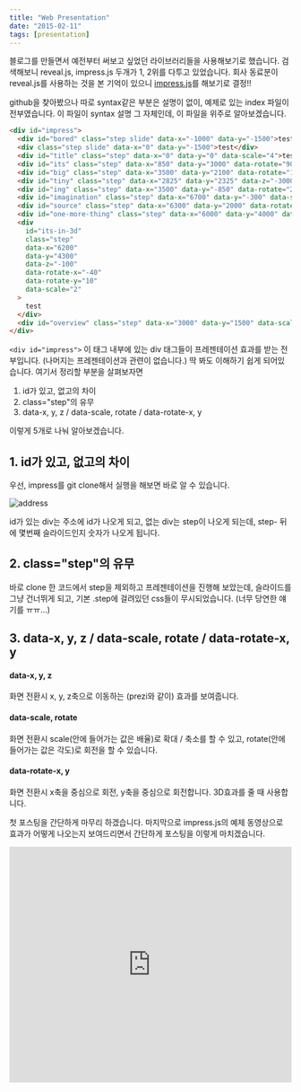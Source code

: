 ```yaml
---
title: "Web Presentation"
date: "2015-02-11"
tags: [presentation]
---
```


블로그를 만들면서 예전부터 써보고 싶었던 라이브러리들을 사용해보기로 했습니다. 검색해보니 reveal.js, impress.js 두개가 1, 2위를 다투고 있었습니다.
회사 동료분이 reveal.js를 사용하는 것을 본 기억이 있으니 [impress.js](https://github.com/bartaz/impress.js/find/master)를 해보기로 결정!!

github을 찾아봤으나 따로 syntax같은 부분은 설명이 없이, 예제로 있는 index 파일이 전부였습니다. 이 파일이 syntax 설명 그 자체인데, 이 파일을 위주로 알아보겠습니다.

```html
<div id="impress">
  <div id="bored" class="step slide" data-x="-1000" data-y="-1500">test</div>
  <div class="step slide" data-x="0" data-y="-1500">test</div>
  <div id="title" class="step" data-x="0" data-y="0" data-scale="4">test</div>
  <div id="its" class="step" data-x="850" data-y="3000" data-rotate="90" data-scale="5">test</div>
  <div id="big" class="step" data-x="3500" data-y="2100" data-rotate="180" data-scale="6">test</div>
  <div id="tiny" class="step" data-x="2825" data-y="2325" data-z="-3000" data-rotate="300" data-scale="1">test</div>
  <div id="ing" class="step" data-x="3500" data-y="-850" data-rotate="270" data-scale="6">test</div>
  <div id="imagination" class="step" data-x="6700" data-y="-300" data-scale="6">test</div>
  <div id="source" class="step" data-x="6300" data-y="2000" data-rotate="20" data-scale="4">test</div>
  <div id="one-more-thing" class="step" data-x="6000" data-y="4000" data-scale="2">test</div>
  <div
    id="its-in-3d"
    class="step"
    data-x="6200"
    data-y="4300"
    data-z="-100"
    data-rotate-x="-40"
    data-rotate-y="10"
    data-scale="2"
  >
    test
  </div>
  <div id="overview" class="step" data-x="3000" data-y="1500" data-scale="10">test</div>
</div>
```

`<div id="impress">` 이 태그 내부에 있는 div 태그들이 프레젠테이션 효과를 받는 전부입니다. (나머지는 프레젠테이션과 관련이 없습니다.)
딱 봐도 이해하기 쉽게 되어있습니다. 여기서 정리할 부분을 살펴보자면

1. id가 있고, 없고의 차이
2. class="step"의 유무
3. data-x, y, z / data-scale, rotate / data-rotate-x, y

이렇게 5개로 나눠 알아보겠습니다.

## 1. id가 있고, 없고의 차이

우선, impress를 git clone해서 실행을 해보면 바로 알 수 있습니다.

![address](./address.png)

id가 있는 div는 주소에 id가 나오게 되고, 없는 div는 step이 나오게 되는데, step- 뒤에 몇번째 슬라이드인지 숫자가 나오게 됩니다.

## 2. class="step"의 유무

바로 clone 한 코드에서 step을 제외하고 프레젠테이션을 진행해 보았는데, 슬라이드를 그냥 건너뛰게 되고, 기본 .step에 걸려있던 css들이 무시되었습니다.
(너무 당연한 얘기를 ㅠㅠ...)

## 3. data-x, y, z / data-scale, rotate / data-rotate-x, y

#### data-x, y, z

화면 전환시 x, y, z축으로 이동하는 (prezi와 같이) 효과를 보여줍니다.

#### data-scale, rotate

화면 전환시 scale(안에 들어가는 값은 배율)로 확대 / 축소를 할 수 있고, rotate(안에 들어가는 값은 각도)로 회전을 할 수 있습니다.

#### data-rotate-x, y

화면 전환시 x축을 중심으로 회전, y축을 중심으로 회전합니다. 3D효과를 줄 때 사용합니다.

첫 포스팅을 간단하게 마무리 하겠습니다. 마지막으로 impress.js의 예제 동영상으로 효과가 어떻게 나오는지 보여드리면서 간단하게 포스팅을 이렇게 마치겠습니다.

  <iframe style="width:100%;height:420px;"  src="https://www.youtube.com/embed/S_0E1iOwoe8?autoplay=1&autohide=1&loop=1&playlist=S_0E1iOwoe8" frameborder="0" allowfullscreen></iframe>
